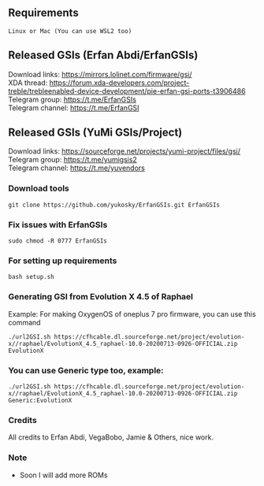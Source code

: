 ## Requirements
    Linux or Mac (You can use WSL2 too)

## Released GSIs (Erfan Abdi/ErfanGSIs)
Download links: https://mirrors.lolinet.com/firmware/gsi/  
XDA thread: https://forum.xda-developers.com/project-treble/trebleenabled-device-development/pie-erfan-gsi-ports-t3906486  
Telegram group: https://t.me/ErfanGSIs  
Telegram channel: https://t.me/ErfanGSI  

## Released GSIs (YuMi GSIs/Project)
Download links: https://sourceforge.net/projects/yumi-project/files/gsi/  
Telegram group: https://t.me/yumigsis2  
Telegram channel: https://t.me/yuvendors  

### Download tools
```
git clone https://github.com/yukosky/ErfanGSIs.git ErfanGSIs
```

### Fix issues with ErfanGSIs
```
sudo chmod -R 0777 ErfanGSIs
```

### For setting up requirements
    bash setup.sh

### Generating GSI from Evolution X 4.5 of Raphael
Example: For making OxygenOS of oneplus 7 pro firmware, you can use this command
```
./url2GSI.sh https://cfhcable.dl.sourceforge.net/project/evolution-x//raphael/EvolutionX_4.5_raphael-10.0-20200713-0926-OFFICIAL.zip EvolutionX
```

### You can use Generic type too, example:
```
./url2GSI.sh https://cfhcable.dl.sourceforge.net/project/evolution-x//raphael/EvolutionX_4.5_raphael-10.0-20200713-0926-OFFICIAL.zip Generic:EvolutionX
```

### Credits
All credits to Erfan Abdi, VegaBobo, Jamie & Others, nice work.

### Note
- Soon I will add more ROMs
